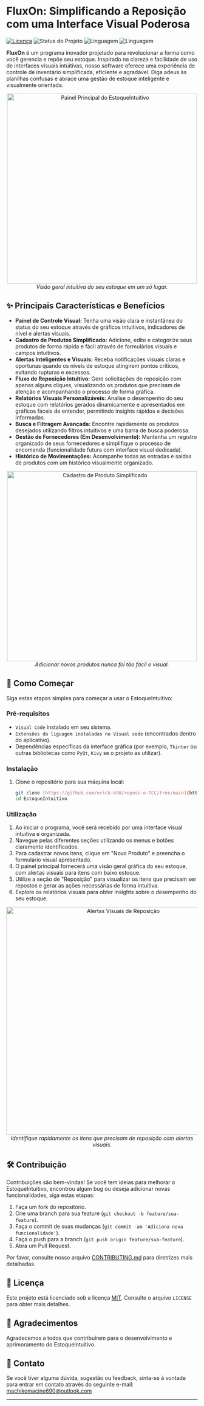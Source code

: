 # FluxOn: Simplificando a Reposição com uma Interface Visual Poderosa

[![Licença](https://img.shields.io/badge/License-MIT-yellow.svg)](https://opensource.org/licenses/MIT)
![Status do Projeto](https://img.shields.io/badge/Status-Em%20Desenvolvimento-blue)
![Linguagem](https://img.shields.io/badge/Linguagem-JavaScript-brightgreen)
![Linguagem](https://img.shields.io/badge/Linguagem-PhP-brightgreen)

**FluxOn** é um programa inovador projetado para revolucionar a forma como você gerencia e repõe seu estoque. Inspirado na clareza e facilidade de uso de interfaces visuais intuitivas, nosso software oferece uma experiência de controle de inventário simplificada, eficiente e agradável. Diga adeus às planilhas confusas e abrace uma gestão de estoque inteligente e visualmente orientada.

<p align="center">
  <img src="https://images.vexels.com/media/users/3/146452/isolated/preview/ff1dff030e21fb04a43b2303f3d75ec2-icone-de-caixa-de-papelao-aberta.png" alt="Painel Principal do EstoqueIntuitivo" width="500">
  <br>
  <em>Visão geral intuitiva do seu estoque em um só lugar.</em>
</p>

## ✨ Principais Características e Benefícios

* **Painel de Controle Visual:** Tenha uma visão clara e instantânea do status do seu estoque através de gráficos intuitivos, indicadores de nível e alertas visuais.
* **Cadastro de Produtos Simplificado:** Adicione, edite e categorize seus produtos de forma rápida e fácil através de formulários visuais e campos intuitivos.
* **Alertas Inteligentes e Visuais:** Receba notificações visuais claras e oportunas quando os níveis de estoque atingirem pontos críticos, evitando rupturas e excessos.
* **Fluxo de Reposição Intuitivo:** Gere solicitações de reposição com apenas alguns cliques, visualizando os produtos que precisam de atenção e acompanhando o processo de forma gráfica.
* **Relatórios Visuais Personalizáveis:** Analise o desempenho do seu estoque com relatórios gerados dinamicamente e apresentados em gráficos fáceis de entender, permitindo insights rápidos e decisões informadas.
* **Busca e Filtragem Avançada:** Encontre rapidamente os produtos desejados utilizando filtros intuitivos e uma barra de busca poderosa.
* **Gestão de Fornecedores (Em Desenvolvimento):** Mantenha um registro organizado de seus fornecedores e simplifique o processo de encomenda (funcionalidade futura com interface visual dedicada).
* **Histórico de Movimentações:** Acompanhe todas as entradas e saídas de produtos com um histórico visualmente organizado.

<p align="center">
  <img src="https://www.estoquenuvem.com.br/wp-content/uploads/sites/6/2023/03/sistema-estoque-nuvem-introducao-relatorios-1.jpg" alt="Cadastro de Produto Simplificado" width="500">
  <br>
  <em>Adicionar novos produtos nunca foi tão fácil e visual.</em>
</p>

## 🚀 Como Começar

Siga estas etapas simples para começar a usar o EstoqueIntuitivo:

### Pré-requisitos

* `Visual Code` instalado em seu sistema.
* `Extensões da liguagem instaladas no Visual code` (encontrados dentro do aplicativo).
* Dependências específicas da interface gráfica (por exemplo, `Tkinter` ou outras bibliotecas como `PyQt`, `Kivy` se o projeto as utilizar).

### Instalação

1.  Clone o repositório para sua máquina local:
    ```bash
    git clone [https://github.com/erick-690/reposi-o-TCC/tree/main](https://github.com/erick-690/reposi-o-TCC.git)
    cd EstoqueIntuitivo

### Utilização

1.  Ao iniciar o programa, você será recebido por uma interface visual intuitiva e organizada.
2.  Navegue pelas diferentes seções utilizando os menus e botões claramente identificados.
3.  Para cadastrar novos itens, clique em "Novo Produto" e preencha o formulário visual apresentado.
4.  O painel principal fornecerá uma visão geral gráfica do seu estoque, com alertas visuais para itens com baixo estoque.
5.  Utilize a seção de "Reposição" para visualizar os itens que precisam ser repostos e gerar as ações necessárias de forma intuitiva.
6.  Explore os relatórios visuais para obter insights sobre o desempenho do seu estoque.

<p align="center">
  <img src="https://macmagazine.com.br/wp-content/uploads/2017/05/19-Timing-2.png" alt="Alertas Visuais de Reposição" width="600">
  <br>
  <em>Identifique rapidamente os itens que precisam de reposição com alertas visuais.</em>
</p>

## 🛠️ Contribuição

Contribuições são bem-vindas! Se você tem ideias para melhorar o EstoqueIntuitivo, encontrou algum bug ou deseja adicionar novas funcionalidades, siga estas etapas:

1.  Faça um fork do repositório.
2.  Crie uma branch para sua feature (`git checkout -b feature/sua-feature`).
3.  Faça o commit de suas mudanças (`git commit -am 'Adiciona nova funcionalidade'`).
4.  Faça o push para a branch (`git push origin feature/sua-feature`).
5.  Abra um Pull Request.

Por favor, consulte nosso arquivo [CONTRIBUTING.md](CONTRIBUTING.md) para diretrizes mais detalhadas.

## 📄 Licença

Este projeto está licenciado sob a licença [MIT](LICENSE). Consulte o arquivo `LICENSE` para obter mais detalhes.

## 🙏 Agradecimentos

Agradecemos a todos que contribuírem para o desenvolvimento e aprimoramento do EstoqueIntuitivo.

## 📧 Contato

Se você tiver alguma dúvida, sugestão ou feedback, sinta-se à vontade para entrar em contato através do seguinte e-mail: [machikomacine690@outlook.com](mailto:seu_email@exemplo.com)

---

